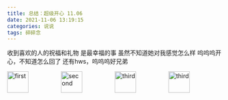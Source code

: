 ```yaml
---
title: 总结：超级开心 11.06
date: 2021-11-06 13:19:15
categories: 说说
tags: 碎碎念
---
```


收到喜欢的人的祝福和礼物
是最幸福的事
虽然不知道她对我感觉怎么样
呜呜呜开心，不知道怎么回了
还有hws，呜呜呜好兄弟
<html>
	<body>
    <div style="display: flex">
      <img
        class="img-content"
        src="http://101.201.140.172:7878/image/birthday1.jpg"
        alt="first"
      />
      <img
        class="img-content"
        src="http://101.201.140.172:7878/image/birthday2.jpg"
        alt="second"
      />
			<img
        class="img-content"
        src="http://101.201.140.172:7878/image/cake.jpg"
        alt="third"
      />
      <img
        class="img-content"
        src="http://101.201.140.172:7878/image/birthday3.jpg"
        alt="third"
      />
    </div>
    <style>
      .img-content {
        flex: 1;
        width: 50px;
      }
    </style>
  </body>
</html>